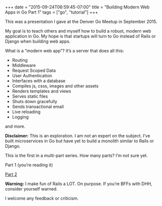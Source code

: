 +++
date = "2015-09-24T06:59:45-07:00"
title = "Building Modern Web Apps in Go Part 1"
tags = ["go", "tutorial"]
+++

This was a presentation I gave at the Denver Go Meetup in September 2015.  

My goal is to teach others and myself how to build a robust, modern web application in Go. My hope is that startups will turn to Go instead of Rails or Django when building web apps.

What is a “modern web app”?  It’s a server that does all this:

* Routing
* Middleware
* Request Scoped Data
* User Authentication
* Interfaces with a database
* Compiles js, csss, images and other assets
* Renders templates and views
* Serves static files
* Shuts down gracefully
* Sends transactional email
* Live reloading
* Logging

and more.

**Disclaimer:**  This is an exploration. I am not an expert on the subject. I’ve built microservices in Go but have yet to build a monolith similar to Rails or Django.

This is the first in a multi-part series.  How many parts?  I’m not sure yet.

Part 1 (you’re reading it)  

[Part 2](/post/building-modern-web-apps-in-go-part-2)

**Warning:**  I make fun of Rails a LOT.  On purpose.  If you’re BFFs with DHH, consider yourself warned.

I welcome any feedback or criticism.
